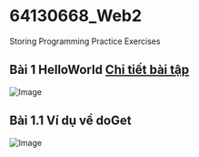 # 64130668_Web2
Storing Programming Practice Exercises
## Bài 1 HelloWorld [Chi tiết bài tập](https://github.com/hieuntn/64130668_Web2/tree/c44bc6e75ce982c145711e1e4a0768789d764ca3/HelloHieu)
![Image](https://github.com/user-attachments/assets/443d0c4f-5ec4-4741-87df-de5d036bd078)
## Bài 1.1 Ví dụ về doGet
![Image](https://github.com/user-attachments/assets/5de736e7-de22-452f-b7ba-47e1c3075c2c)

